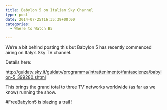 ```yaml
---
title: Babylon 5 on Italian Sky Channel
type: post
date: 2014-07-25T16:35:39+00:00
categories:
  - Where to Watch B5

---
```

We&#8217;re a bit behind posting this but Babylon 5 has recently commenced airing on Italy&#8217;s Sky TV channel.

Details here:

http://guidatv.sky.it/guidatv/programma/intrattenimento/fantascienza/babylon-5_399280.shtml

This brings the grand total to three TV networks worldwide (as far as we know) running the show.

#FreeBabylon5 is blazing a trail !
